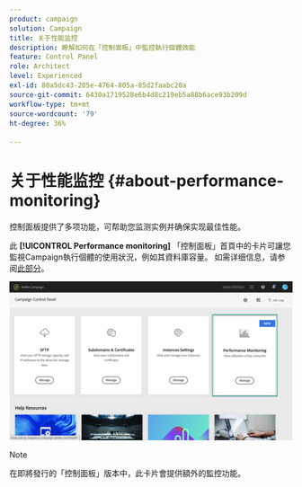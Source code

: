 ```yaml
---
product: campaign
solution: Campaign
title: 关于性能监控
description: 瞭解如何在「控制面板」中監控執行個體效能
feature: Control Panel
role: Architect
level: Experienced
exl-id: 80a5dc43-205e-4764-805a-85d2faabc20a
source-git-commit: 6430a1719528e6b4d8c219eb5a88b6ace93b209d
workflow-type: tm+mt
source-wordcount: '79'
ht-degree: 36%

---
```


# 关于性能监控 {#about-performance-monitoring}

控制面板提供了多项功能，可帮助您监测实例并确保实现最佳性能。

此 **[!UICONTROL Performance monitoring]** 「控制面板」首頁中的卡片可讓您監視Campaign執行個體的使用狀況，例如其資料庫容量。 如需详细信息，请参阅[此部分](../../performance-monitoring/using/database-monitoring.md)。

![](assets/performance_card.png)

>[!NOTE]
>
>在即將發行的「控制面板」版本中，此卡片會提供額外的監控功能。

